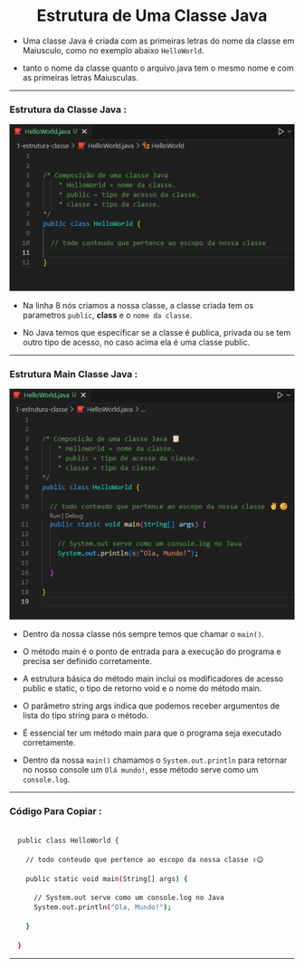 <h1 align="center">Estrutura de Uma Classe Java</h1>

  - Uma classe Java é criada com as primeiras letras do nome da classe em Maiusculo, como no exemplo abaixo ``HelloWorld``.

  - tanto o nome da classe quanto o arquivo.java tem o mesmo nome e com as primeiras letras Maiusculas.

  ___
  <h3>Estrutura da Classe Java :</h3>
  <img src="1-estrutura-classe/img/1-classe-java.png">

  - Na linha 8 nós criamos a nossa classe, a classe criada tem os parametros ``public``, __class__ e o ``nome da classe``.

  - No Java temos que especificar se a classe é publica, privada ou se tem outro tipo de acesso, no caso acima ela é uma classe public.

  ___
  <h3>Estrutura Main Classe Java :</h3>
  <img src="1-estrutura-classe/img/1.1-composicao-classe-java.png">

  - Dentro da nossa classe nós sempre temos que chamar o ``main()``.

  - O método main é o ponto de entrada para a execução do programa e precisa ser definido corretamente. 
  
  - A estrutura básica do método main inclui os modificadores de acesso public e static, o tipo de retorno void e o nome do método main. 
  
  - O parâmetro string args indica que podemos receber argumentos de lista do tipo string para o método. 
  
  - É essencial ter um método main para que o programa seja executado corretamente.

  - Dentro da nossa ``main()`` chamamos o ``System.out.println`` para retornar no nosso console um ``Olá mundo!``, esse método serve como um ``console.log``.

  ___
  <h3>Código Para Copiar :</h3>

  ```bash
    
    public class HelloWorld {

      // todo conteudo que pertence ao escopo da nossa classe ✌️😉
      
      public static void main(String[] args) {

        // System.out serve como um console.log no Java
        System.out.println("Ola, Mundo!");
      
      }

    }

  ```

___